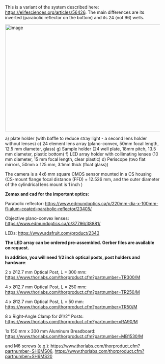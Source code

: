 This is a variant of the system described here: https://elifesciences.org/articles/56426. 
The main differences are its inverted (parabolic reflector on the bottom) and its 24 (not 96) wells.

<img width="1496" height="348" alt="image" src="https://github.com/user-attachments/assets/762a79ff-53e7-40bb-b597-1341abf5784e" />

a) plate holder (with baffle to reduce stray light - a second lens holder without lenses)
c) 24 element lens array (plano-convex, 50mm focal length, 12.5 mm diameter, glass)
g) Sample holder (24 well plate, 18mm pitch, 13.5 mm diameter, plastic bottom)
f) LED array holder with collimating lenses (10 mm diameter, 15 mm focal length, clear plastic)
d) Periscope (two flat mirrors, 50mm x 125 mm, 3.1mm thick (float glass))


The camera is a 4x6 mm square CMOS sensor mounted in a CS housing (CS-mount   flange focal distance (FFD) = 12.526 mm, and the outer diameter of the cylindrical lens mount is 1 inch )


<b>Zemax and cad for the important optics:</b>

Parabolic reflector: https://www.edmundoptics.ca/p/220mm-dia-x-100mm-fl-alum-coated-parabolic-reflector/23405/

Objective plano-convex lenses:  https://www.edmundoptics.ca/p/37796/38881/

LEDs: https://www.adafruit.com/product/2343

<b> The LED array can be ordered pre-assembled. Gerber files are available on request. </b>


<b>In addition, you will need 1/2 inch optical posts, post holders and hardware</b>:

2 x Ø12.7 mm Optical Post, L = 300 mm: https://www.thorlabs.com/thorproduct.cfm?partnumber=TR300/M

4 x Ø12.7 mm Optical Post, L = 250 mm: https://www.thorlabs.com/thorproduct.cfm?partnumber=TR250/M

4 x Ø12.7 mm Optical Post, L = 50 mm: https://www.thorlabs.com/thorproduct.cfm?partnumber=TR50/M

8 x Right-Angle Clamp for Ø1/2" Posts: https://www.thorlabs.com/thorproduct.cfm?partnumber=RA90/M

1x 150 mm x 300 mm Aluminum Breadboard: https://www.thorlabs.com/thorproduct.cfm?partnumber=MB1530/M

and M6 screws (e.g.): https://www.thorlabs.com/thorproduct.cfm?partnumber=SH6MS06, https://www.thorlabs.com/thorproduct.cfm?partnumber=SH6MS20





